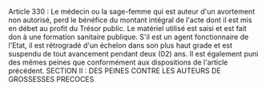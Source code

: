 Article 330 : Le médecin ou la sage-femme qui est auteur d'un avortement non autorisé, perd le bénéfice du montant intégral de l'acte dont il est mis en débet au profit du Trésor public. Le matériel utilisé est saisi et est fait don à une formation sanitaire publique. S'il est un agent fonctionnaire de l'Etat, il est rétrogradé d'un échelon dans son plus haut grade et est suspendu de tout avancement pendant deux (02) ans. Il est également puni des mêmes peines que conformément aux dispositions de l'article précédent.
SECTION II : DES PEINES CONTRE LES AUTEURS DE
GROSSESSES PRECOCES